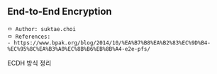 ## End-to-End Encryption
```
ㅁ Author: suktae.choi
ㅁ References:
- https://www.bpak.org/blog/2014/10/%EA%B7%B8%EA%B2%83%EC%9D%B4-%EC%95%8C%EA%B3%A0%EC%8B%B6%EB%8B%A4-e2e-pfs/
```

ECDH 방식 정리

